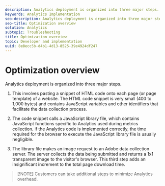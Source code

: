 ```yaml
---
description: Analytics deployment is organized into three major steps.
keywords: Analytics Implementation
seo-description: Analytics deployment is organized into three major steps.
seo-title: Optimization overview
solution: Analytics
subtopic: Troubleshooting
title: Optimization overview
topic: Developer and implementation
uuid: 8e8ecc5b-d4b1-4d13-8525-39e4924df247
---
```


# Optimization overview

Analytics deployment is organized into three major steps.

1. This involves pasting a snippet of HTML code onto each page (or page template) of a website. The HTML code snippet is very small (400 to 1,000 bytes) and contains JavaScript variables and other identifiers that facilitate the data collection process.
1. The code snippet calls a JavaScript library file, which contains JavaScript functions specific to Analytics used during metrics collection. If the Analytics code is implemented correctly, the time required for the browser to execute the JavaScript library file is usually negligible.

1. The library file makes an image request to an Adobe data collection server. The server collects the data being submitted and returns a 1x1 transparent image to the visitor's browser. This third step adds an insignificant increment to the total page download time.

> [!NOTE] Customers can take additional steps to minimize Analytics overhead.

